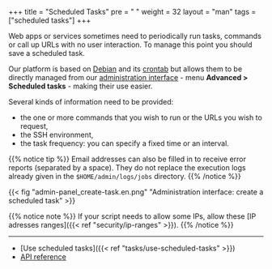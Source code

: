 +++
title = "Scheduled Tasks"
pre = "<i class='fas fa-fw fa-stopwatch'></i> "
weight = 32
layout = "man"
tags = ["scheduled tasks"]
+++

Web apps or services sometimes need to periodically run tasks, commands or call up URLs with no user interaction. To manage this point you should save a scheduled task.

Our platform is based on [Debian](https://www.debian.org/) and its [crontab](https://en.wikipedia.org/wiki/Cron) but allows them to be directly managed from our [administration interface](https://admin.alwaysdata.com) - menu **Advanced > Scheduled tasks** - making their use easier.

Several kinds of information need to be provided:

- the one or more commands that you wish to run or the URLs you wish to request,
- the SSH environment,
- the task frequency: you can specify a fixed time or an interval.

{{% notice tip %}}
Email addresses can also be filled in to receive error reports (separated by a space). They do not replace the execution logs already given in the `$HOME/admin/logs/jobs` directory.
{{% /notice %}}

{{< fig "admin-panel_create-task.en.png" "Administration interface: create a scheduled task" >}}

{{% notice note %}}
If your script needs to allow some IPs, allow these [IP adresses ranges]({{< ref "security/ip-ranges" >}}).
{{% /notice %}}

---
- [Use scheduled tasks]({{< ref "tasks/use-scheduled-tasks" >}})
- [API reference](https://api.alwaysdata.com/v1/job/doc/)
